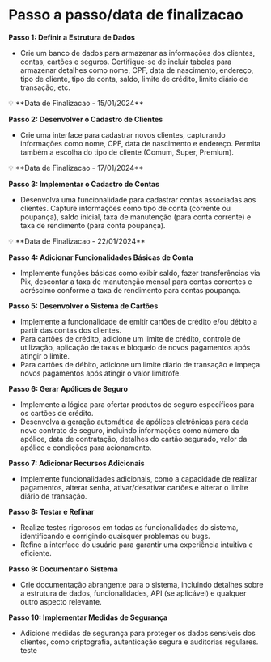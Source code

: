 # Passo a passo/data de finalizacao

**Passo 1: Definir a Estrutura de Dados**

- Crie um banco de dados para armazenar as informações dos clientes, contas, cartões e seguros. Certifique-se de incluir tabelas para armazenar detalhes como nome, CPF, data de nascimento, endereço, tipo de cliente, tipo de conta, saldo, limite de crédito, limite diário de transação, etc.

<aside>
💡 **Data de Finalizacao - 15/01/2024**

</aside>

**Passo 2: Desenvolver o Cadastro de Clientes**

- Crie uma interface para cadastrar novos clientes, capturando informações como nome, CPF, data de nascimento e endereço. Permita também a escolha do tipo de cliente (Comum, Super, Premium).

<aside>
💡 **Data de Finalizacao - 17/01/2024**

</aside>

**Passo 3: Implementar o Cadastro de Contas**

- Desenvolva uma funcionalidade para cadastrar contas associadas aos clientes. Capture informações como tipo de conta (corrente ou poupança), saldo inicial, taxa de manutenção (para conta corrente) e taxa de rendimento (para conta poupança).

<aside>
💡 **Data de Finalizacao - 22/01/2024**

</aside>

**Passo 4: Adicionar Funcionalidades Básicas de Conta**

- Implemente funções básicas como exibir saldo, fazer transferências via Pix, descontar a taxa de manutenção mensal para contas correntes e acréscimo conforme a taxa de rendimento para contas poupança.

**Passo 5: Desenvolver o Sistema de Cartões**

- Implemente a funcionalidade de emitir cartões de crédito e/ou débito a partir das contas dos clientes.
- Para cartões de crédito, adicione um limite de crédito, controle de utilização, aplicação de taxas e bloqueio de novos pagamentos após atingir o limite.
- Para cartões de débito, adicione um limite diário de transação e impeça novos pagamentos após atingir o valor limítrofe.

**Passo 6: Gerar Apólices de Seguro**

- Implemente a lógica para ofertar produtos de seguro específicos para os cartões de crédito.
- Desenvolva a geração automática de apólices eletrônicas para cada novo contrato de seguro, incluindo informações como número da apólice, data de contratação, detalhes do cartão segurado, valor da apólice e condições para acionamento.

**Passo 7: Adicionar Recursos Adicionais**

- Implemente funcionalidades adicionais, como a capacidade de realizar pagamentos, alterar senha, ativar/desativar cartões e alterar o limite diário de transação.

**Passo 8: Testar e Refinar**

- Realize testes rigorosos em todas as funcionalidades do sistema, identificando e corrigindo quaisquer problemas ou bugs.
- Refine a interface do usuário para garantir uma experiência intuitiva e eficiente.

**Passo 9: Documentar o Sistema**

- Crie documentação abrangente para o sistema, incluindo detalhes sobre a estrutura de dados, funcionalidades, API (se aplicável) e qualquer outro aspecto relevante.

**Passo 10: Implementar Medidas de Segurança**

- Adicione medidas de segurança para proteger os dados sensíveis dos clientes, como criptografia, autenticação segura e auditorias regulares.
teste